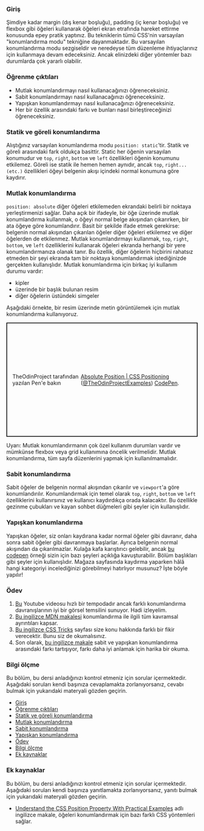 ### Giriş

Şimdiye kadar	margin (dış kenar boşluğu), padding (iç kenar boşluğu) ve flexbox gibi öğeleri kullanarak öğeleri ekran etrafında hareket ettirme konusunda epey pratik yaptınız. Bu tekniklerin tümü CSS'nin varsayılan "konumlandırma modu" tekniğine dayanmaktadır. Bu varsayılan konumlandırma modu sezgiseldir ve neredeyse tüm düzenleme ihtiyaçlarınız için kullanmaya devam edeceksiniz. Ancak elinizdeki diğer yöntemler bazı durumlarda çok yararlı olabilir.

### Öğrenme çıktıları

 - Mutlak konumlandırmayı nasıl kullanacağınızı öğreneceksiniz.
 - Sabit konumlandırmayı nasıl kullanacağınızı öğreneceksiniz.
 - Yapışkan konumlandırmayı nasıl kullanacağınızı öğreneceksiniz.
 - Her bir özellik arasındaki farkı ve bunları nasıl birleştireceğinizi öğreneceksiniz.

### Statik ve göreli konumlandırma

Alıştığınız varsayılan konumlandırma modu ``position: static``'tir. Statik ve göreli arasındaki fark oldukça basittir. Static her öğenin varsayılan konumudur ve ``top``, ``right``, ``bottom`` ve ``left`` özellikleri öğenin konumunu etkilemez. Göreli ise statik ile hemen hemen aynıdır, ancak  ``top``, ``right...(etc.)`` özellikleri öğeyi belgenin akışı içindeki normal konumuna göre kaydırır.

### Mutlak konumlandırma

``position: absolute`` diğer öğeleri etkilemeden ekrandaki belirli bir noktaya yerleştirmenizi sağlar. Daha açık bir ifadeyle, bir öğe üzerinde mutlak konumlandırma kullanmak, o öğeyi normal belge akışından çıkarırken, bir ata öğeye göre konumlandırır. Basit bir şekilde ifade etmek gerekirse: belgenin normal akışından çıkarılan öğeler diğer öğeleri etkilemez ve diğer öğelerden de etkilenmez. Mutlak konumlandırmayı kullanmak,  ``top``, ``right``, ``bottom``, ve ``left`` özelliklerini kullanarak öğeleri ekranda herhangi bir yere konumlandırmanıza olanak tanır. Bu özellik, diğer öğelerin hiçbirini rahatsız etmeden bir şeyi ekranda tam bir noktaya konumlandırmak istediğinizde gerçekten kullanışlıdır. Mutlak konumlandırma için birkaç iyi kullanım durumu vardır:

- kipler
- üzerinde bir başlık bulunan resim
- diğer öğelerin üstündeki simgeler

Aşağıdaki örnekte, bir resim üzerinde metin görüntülemek için mutlak konumlandırma kullanıyoruz.

<p class="codepen" data-height="300" data-theme-id="dark" data-default-tab="css,result" data-slug-hash="poWyWeJ" data-editable="true" data-user="TheOdinProjectExamples" style="height: 300px; box-sizing: border-box; display: flex; align-items: center; justify-content: center; border: 2px solid; margin: 1em 0; padding: 1em;">
 TheOdinProject tarafından yazılan Pen'e bakın <span> <a href="https://codepen.io/TheOdinProjectExamples/pen/poWyWeJ">
   Absolute Position | CSS Positioning</a> (<a href="https://codepen.io/TheOdinProjectExamples">@TheOdinProjectExamples</a>)
   <a href="https://codepen.io">CodePen</a>.</span>
</p>
<script async src="https://cpwebassets.codepen.io/assets/embed/ei.js"></script>

Uyarı: Mutlak konumlandırmanın çok özel kullanım durumları vardır ve mümkünse flexbox veya grid kullanımına öncelik verilmelidir. Mutlak konumlandırma, tüm sayfa düzenlerini yapmak için kullanılmamalıdır.

### Sabit konumlandırma

Sabit öğeler de belgenin normal akışından çıkarılır ve ``viewport``'a göre konumlandırılır. Konumlandırmak için temel olarak ``top``, ``right``, ``bottom`` ve ``left`` özelliklerini kullanırsınız ve kullanıcı kaydırdıkça orada kalacaktır. Bu özellikle gezinme çubukları ve kayan sohbet düğmeleri gibi şeyler için kullanışlıdır.

### Yapışkan konumlandırma

Yapışkan öğeler, siz onları kaydırana kadar normal öğeler gibi davranır, daha sonra sabit öğeler gibi davranmaya başlarlar. Ayrıca belgenin normal akışından da çıkarılmazlar. Kulağa kafa karıştırıcı gelebilir, ancak [bu codepen](https://codepen.io/theanam/pen/MPLBYy) örneği sizin için bazı şeyleri açıklığa kavuşturabilir. Bölüm başlıkları gibi şeyler için kullanışlıdır. Mağaza sayfasında kaydırma yaparken hâlâ hangi kategoriyi incelediğinizi görebilmeyi hatırlıyor musunuz? İşte böyle yapılır!

### Ödev

<div class="lesson-content__panel" markdown="1">

1. [Bu](https://www.youtube.com/watch?v=jx5jmI0UlXU) Youtube videosu hızlı bir tempodadır ancak farklı konumlandırma davranışlarının iyi bir görsel temsilini sunuyor. Hadi izleyelim.
2. [Bu ingilizce MDN makalesi](https://developer.mozilla.org/en-US/docs/Web/CSS/position) konumlandırma ile ilgili tüm kavramsal ayrıntıları kapsar.
3. [Bu ingilizce CSS Tricks](https://css-tricks.com/absolute-relative-fixed-positioining-how-do-they-differ/) sayfası size konu hakkında farklı bir fikir verecektir. Bunu siz de okumalısınız.
4. Son olarak, [bu ingilizce makale](https://www.kevinpowell.co/article/positition-fixed-vs-sticky/) sabit ve yapışkan konumlandırma arasındaki farkı tartışıyor, farkı daha iyi anlamak için harika bir okuma.
</div>

### Bilgi ölçme

Bu bölüm, bu dersi anladığınızı kontrol etmeniz için sorular içermektedir. Aşağıdaki soruları kendi başınıza cevaplamakta zorlanıyorsanız, cevabı bulmak için yukarıdaki materyali gözden geçirin.

- [Giriş](#giriş)
- [Öğrenme çıktıları](#öğrenme-çıktıları)
- [Statik ve göreli konumlandırma](#statik-ve-göreli-konumlandırma)
- [Mutlak konumlandırma](#mutlak-konumlandırma)
- [Sabit konumlandırma](#sabit-konumlandırma)
- [Yapışkan konumlandırma](#yapışkan-konumlandırma)
- [Ödev](#ödev)
- [Bilgi ölçme](#bilgi-ölçme)
- [Ek kaynaklar](#ek-kaynaklar)

###	Ek kaynaklar

Bu bölüm, bu dersi anladığınızı kontrol etmeniz için sorular içermektedir. Aşağıdaki soruları kendi başınıza yanıtlamakta zorlanıyorsanız, yanıtı bulmak için yukarıdaki materyali gözden geçirin.

- [Understand the CSS Position Property With Practical Examples](https://www.makeuseof.com/css-position-property-practical-examples/) adlı ingilizce makale, öğeleri konumlandırmak için bazı farklı CSS yöntemleri sağlar.

